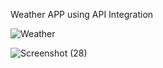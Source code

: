 Weather APP using  API Integration

![Weather](https://github.com/DDK2805/Web-Development-Projects/assets/99110323/15443b4d-4272-4288-8a6f-a3fc2c5c3095)

![Screenshot (28)](https://github.com/DDK2805/Web-Development-Projects/assets/99110323/d07a00e7-5f38-4598-b230-cebd370446eb)

